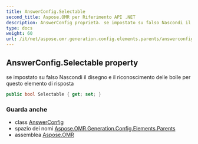 ```yaml
---
title: AnswerConfig.Selectable
second_title: Aspose.OMR per Riferimento API .NET
description: AnswerConfig proprietà. se impostato su falso Nascondi il disegno e il riconoscimento delle bolle per questo elemento di risposta
type: docs
weight: 60
url: /it/net/aspose.omr.generation.config.elements.parents/answerconfig/selectable/
---
```

## AnswerConfig.Selectable property

se impostato su falso Nascondi il disegno e il riconoscimento delle bolle per questo elemento di risposta

```csharp
public bool Selectable { get; set; }
```

### Guarda anche

* class [AnswerConfig](../)
* spazio dei nomi [Aspose.OMR.Generation.Config.Elements.Parents](../../answerconfig/)
* assemblea [Aspose.OMR](../../../)


